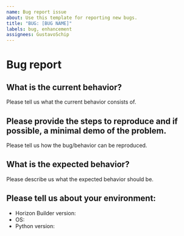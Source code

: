 ```yaml
---
name: Bug report issue
about: Use this template for reporting new bugs.
title: "BUG: [BUG NAME]"
labels: bug, enhancement
assignees: GustavoSchip
---
```


# Bug report

## What is the current behavior?

Please tell us what the current behavior consists of.

## Please provide the steps to reproduce and if possible, a minimal demo of the problem.

Please tell us how the bug/behavior can be reproduced.

## What is the expected behavior?

Please describe us what the expected behavior should be.

## Please tell us about your environment:

- Horizon Builder version: ` `
- OS: ` `
- Python version: ` `
